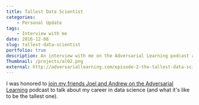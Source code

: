 ```yaml
---
title: Tallest Data Scientist
categories:
    - Personal Update
tags: 
    - Interview with me
date: 2016-12-08
slug: tallest-data-scientist
portfolio: true
description: An interview with me on the Adversarial Learning podcast about being the tallest data scientist and other things.
Thumbnail: /projects/al02.png
external: http://adversariallearning.com/episode-2-the-tallest-data-scientist.html
---
```


I was honored to [join my friends Joel and Andrew on the Adversarial Learning](http://adversariallearning.com/episode-2-the-tallest-data-scientist.html) podcast to talk about my career in data science (and what it's like to be the tallest one).
